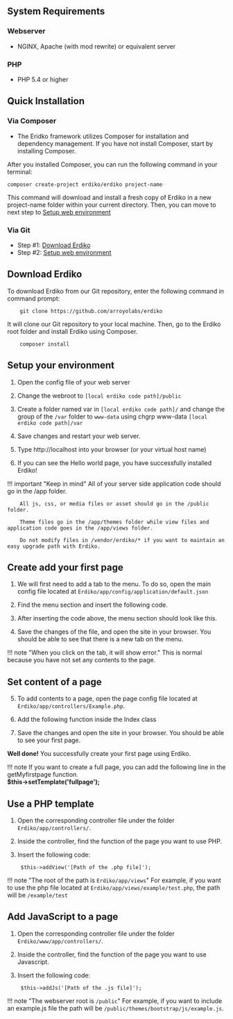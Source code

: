 ## System Requirements

### Webserver
* NGINX, Apache (with mod rewrite) or equivalent server

### PHP
* PHP 5.4 or higher

## Quick Installation

### Via Composer

* The Eridko framework utilizes Composer for installation and dependency management. If you have not install Composer, start by installing Composer.

After you installed Composer, you can run the following command in your terminal:

	composer create-project erdiko/erdiko project-name

This command will download and install a fresh copy of Erdiko in a new project-name folder within your current directory. Then, you can move to next step to [Setup web environment](#setup)

### Via Git

* Step #1: [Download Erdiko](#download)
* Step #2: [Setup web environment](#setup)

## Download Erdiko

To download Erdiko from our Git repository, enter the following command in command prompt:

		git clone https://github.com/arroyolabs/erdiko

It will clone our Git repository to your local machine. Then, go to the Erdiko root folder and install Erdiko using Composer.

		composer install

## Setup your environment

1. Open the config file of your web server

2. Change the webroot to `[local erdiko code path]/public`

3. Create a folder named var in  `[local erdiko code path]/` and change the group of the `/var` folder to `www-data` using chgrp www-data
   `[local erdiko code path]/var`

4. Save changes and restart your web server.

5. Type http://localhost into your browser (or your virtual host name)

6. If you can see the Hello world page, you have successfully installed Erdiko!

!!! important "Keep in mind"
		All of your server side application code should go in the /app folder.

		All js, css, or media files or asset should go in the /public folder.

		Theme files go in the /app/themes folder while view files and application code goes in the /app/views folder.

		Do not modify files in /vendor/erdiko/* if you want to maintain an easy upgrade path with Erdiko.

## Create add your first page

1. We will first need to add a tab to the menu.  To do so, open the main config file located at `Erdiko/app/config/application/default.json`

2. Find the menu section and insert the following code.

<script src="https://gist.github.com/colemantung/77e795c36662e2c5b8a4.js"></script>

3. After inserting the code above, the menu section should look like this.

<script src="https://gist.github.com/colemantung/070eb875dc5fe5779932.js"></script>

4. Save the changes of the file, and open the site in your browser.
   You should be able to see that there is a new tab on the menu.

!!! note "When you click on the tab, it will show error."
    This is normal because you have not set any contents to the page.

## Set content of a page

5. To add contents to a page, open the page config file located at `Erdiko/app/controllers/Example.php`.

6. Add the following function inside the Index class

<script src="https://gist.github.com/rajesh28892/e705c62d5e623a2ede57.js"></script>

7. Save the changes and open the site in your browser.
   You should be able to see your first page.

**Well done!**  You successfully create your first page using Erdiko.

!!! note
		If you want to create a full page, you can add the following line in the getMyfirstpage function. <br>
		**$this->setTemplate('fullpage');**

## Use a PHP template

1. Open the corresponding controller file under the folder `Erdiko/app/controllers/`.

2. Inside the controller, find the function of the page you want to use PHP.

3. Insert the following code:

		$this->addView('[Path of the .php file]');

!!! note "The root of the path is `Erdiko/app/views`"
		For example, if you want to use the php file located at `Erdiko/app/views/example/test.php`, the path will be `/example/test`

## Add JavaScript to a page

1. Open the corresponding controller file under the folder `Erdiko/www/app/controllers/`.

2. Inside the controller, find the function of the page you want to use Javascript.

3. Insert the following code:

		$this->addJs('[Path of the .js file]');

!!! note "The webserver root is `/public`"
		For example, if you want to include an example.js file the path will be `/public/themes/bootstrap/js/example.js`.
